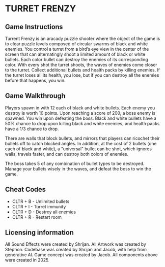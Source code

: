 # TURRET FRENZY
## Game Instructions ##

Turrent Frenzy is an aracady puzzle shooter where the object of the game is to clear puzzle levels composed of circular swarms of black and white enemies. You control a turret from a bird’s eye view in the center of the screen that can alternatingly shoot a limited amount of black or white bullets. Each color bullet can destroy the enemies of its corresponding color. With every shot the turret shoots, the waves of enemies come closer to the turret. Collect additional bullets and health packs by killing enemies.  If the turret loses all its health, you lose, but if you can destroy all the enemies before that happens, you win. 

## Game Walkthrough ##

Players spawn in with 12 each of black and white bullets. Each enemy you destroy is worth 10 points. Upon reaching a score of 200, a boss enemy is spawned. You win upon defeating the boss. Black and white bullets have a 50% chance to drop upon killing black and white enemies, and health packs have a 1/3 chance to drop. 

There are walls that block bullets, and mirrors that players can ricochet their bullets off to catch blocked angles. In addition, at the cost of 2 bullets (one each of black and white), a "universal" bullet can be shot, which ignores walls, travels faster, and can destroy both colors of enemies.

The boss takes 5 of any combination of bullet types to be destroyed. Manage your bullets wisely in the waves, and defeat the boss to win the game.


## Cheat Codes ##

* CLTR + B - Unlimited bullets
* CLTR + I - Turret immunity
* CLTR + D - Destroy all enemies
* CLTR + R - Restart room

  
## Licensing information ##
All Sound Effects were created by Shrijan.
All Artwork was created by Stephon. 
Codebase was created by Shrijan and Jacob, with help from generative AI.
Game concept was created by Jacob.
All components above were created in 2025.
